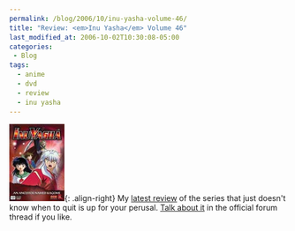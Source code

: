 ```yaml
---
permalink: /blog/2006/10/inu-yasha-volume-46/
title: "Review: <em>Inu Yasha</em> Volume 46"
last_modified_at: 2006-10-02T10:30:08-05:00
categories:
 - Blog
tags:
  - anime
  - dvd
  - review
  - inu yasha
---
```


![Inu Yasha Volume 46](/assets/images/reviews/inu_yasha-volume46.jpg){: .align-right}
My [latest review](http://www.animeondvd.com/reviews2/disc_reviews/5544.php) of the series that just doesn't know when
to quit is up for your perusal. [Talk about it](http://www.animeondvd.com/forum/showtopic.php?tid/13379/) in the official
forum thread if you like.